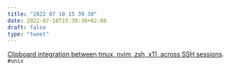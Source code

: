 ```yaml
---
title: "2022 07 10 15 39 30"
date: 2022-07-10T15:39:30+02:00
draft: false
type: "tweet"
---
```

[Clipboard integration between tmux, nvim, zsh, x11, across SSH sessions](https://blog.landofcrispy.com/index.php/2021/01/06/clipboard-integration-between-tmux-nvim-zsh-x11-across-ssh-sessions/). `#unix`
